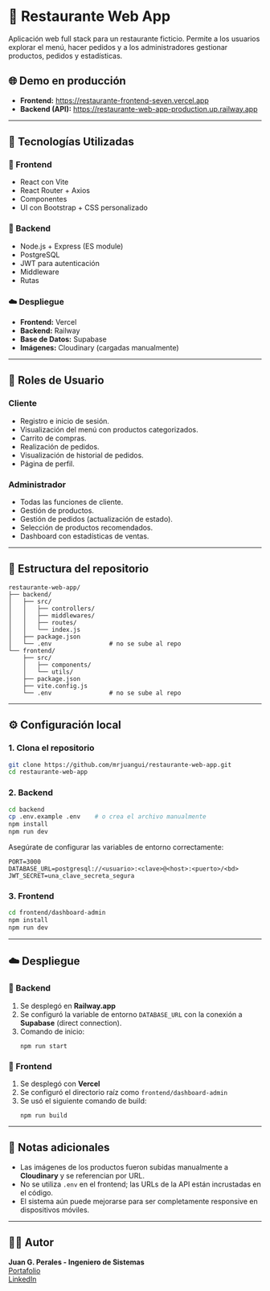 
# 🍕 Restaurante Web App

Aplicación web full stack para un restaurante ficticio. Permite a los usuarios explorar el menú, hacer pedidos y a los administradores gestionar productos, pedidos y estadísticas.

## 🌐 Demo en producción

- **Frontend:** https://restaurante-frontend-seven.vercel.app  
- **Backend (API):** https://restaurante-web-app-production.up.railway.app

---

## 🧩 Tecnologías Utilizadas

### 🚀 Frontend

- React con Vite
- React Router + Axios
- Componentes
- UI con Bootstrap + CSS personalizado

### 🔐 Backend

- Node.js + Express (ES module)
- PostgreSQL
- JWT para autenticación
- Middleware
- Rutas

### ☁️ Despliegue
- **Frontend:** Vercel
- **Backend:** Railway
- **Base de Datos:** Supabase
- **Imágenes:** Cloudinary (cargadas manualmente)

---

## 👤 Roles de Usuario

### Cliente
- Registro e inicio de sesión.
- Visualización del menú con productos categorizados.
- Carrito de compras.
- Realización de pedidos.
- Visualización de historial de pedidos.
- Página de perfil.

### Administrador
- Todas las funciones de cliente.
- Gestión de productos.
- Gestión de pedidos (actualización de estado).
- Selección de productos recomendados.
- Dashboard con estadísticas de ventas.

---

## 📁 Estructura del repositorio

```
restaurante-web-app/
├── backend/
│   ├── src/
│   │   ├── controllers/
│   │   ├── middlewares/
│   │   ├── routes/
│   │   └── index.js
│   ├── package.json
│   └── .env                # no se sube al repo
└── frontend/
    ├── src/
    │   ├── components/
    │   └── utils/
    ├── package.json
    ├── vite.config.js
    └── .env                # no se sube al repo
```

---

## ⚙️ Configuración local

### 1. Clona el repositorio

```bash
git clone https://github.com/mrjuangui/restaurante-web-app.git
cd restaurante-web-app
```

### 2. Backend

```bash
cd backend
cp .env.example .env    # o crea el archivo manualmente
npm install
npm run dev
```

Asegúrate de configurar las variables de entorno correctamente:

```env
PORT=3000
DATABASE_URL=postgresql://<usuario>:<clave>@<host>:<puerto>/<bd>
JWT_SECRET=una_clave_secreta_segura
```

### 3. Frontend

```bash
cd frontend/dashboard-admin
npm install
npm run dev
```

---

## ☁️ Despliegue

### 🧠 Backend

1. Se desplegó en **Railway.app**
2. Se configuró la variable de entorno `DATABASE_URL` con la conexión a **Supabase** (direct connection).
3. Comando de inicio:
   ```
   npm run start
   ```

### 🎨 Frontend

1. Se desplegó con **Vercel**
2. Se configuró el directorio raíz como `frontend/dashboard-admin`
3. Se usó el siguiente comando de build:
   ```
   npm run build
   ```

---

## 📌 Notas adicionales

- Las imágenes de los productos fueron subidas manualmente a **Cloudinary** y se referencian por URL.
- No se utiliza `.env` en el frontend; las URLs de la API están incrustadas en el código.
- El sistema aún puede mejorarse para ser completamente responsive en dispositivos móviles.

---

## 🧑‍💻 Autor

**Juan G. Perales - Ingeniero de Sistemas**  
[Portafolio](https://mrjuangui.github.io/landing-page/)  
[LinkedIn](https://www.linkedin.com/in/mrjuangui)
